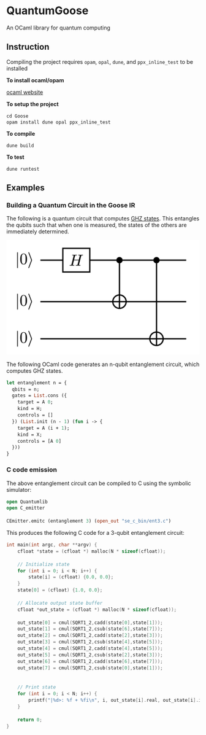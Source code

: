 # QuantumGoose

An OCaml library for quantum computing

## Instruction

Compiling the project requires `opam`, `opal`, `dune`, and `ppx_inline_test` to be installed

**To install ocaml/opam**

[ocaml website](https://ocaml.org/docs/up-and-running)

**To setup the project**

```
cd Goose
opam install dune opal ppx_inline_test
```
**To compile**

```
dune build

```

**To test**

```
dune runtest
```

## Examples

### Building a Quantum Circuit in the Goose IR

The following is a quantum circuit that computes [GHZ states](https://en.wikipedia.org/wiki/Greenberger%E2%80%93Horne%E2%80%93Zeilinger_state). This entangles the qubits such that when one is measured, the states of the others are immediately determined.

![](ghz3.png)

The following OCaml code generates an n-qubit entanglement circuit, which computes GHZ states.

```ocaml
let entanglement n = {
  qbits = n;
  gates = List.cons ({
    target = A 0;
    kind = H;
    controls = []
  }) (List.init (n - 1) (fun i -> {
    target = A (i + 1);
    kind = X;
    controls = [A 0]
  }))
}
```

### C code emission

The above entanglement circuit can be compiled to C using the symbolic simulator:

```ocaml
open Quantumlib
open C_emitter

CEmitter.emitc (entanglement 3) (open_out "se_c_bin/ent3.c")
```

This produces the following C code for a 3-qubit entanglement circuit:

```c
int main(int argc, char **argv) {
	cfloat *state = (cfloat *) malloc(N * sizeof(cfloat));
	
	// Initialize state
	for (int i = 0; i < N; i++) {
		state[i] = (cfloat) {0.0, 0.0};
	}
	state[0] = (cfloat) {1.0, 0.0};

	// Allocate output state buffer
	cfloat *out_state = (cfloat *) malloc(N * sizeof(cfloat));
	
	out_state[0] = cmul(SQRT1_2,cadd(state[0],state[1]));
	out_state[1] = cmul(SQRT1_2,csub(state[6],state[7]));
	out_state[2] = cmul(SQRT1_2,cadd(state[2],state[3]));
	out_state[3] = cmul(SQRT1_2,csub(state[4],state[5]));
	out_state[4] = cmul(SQRT1_2,cadd(state[4],state[5]));
	out_state[5] = cmul(SQRT1_2,csub(state[2],state[3]));
	out_state[6] = cmul(SQRT1_2,cadd(state[6],state[7]));
	out_state[7] = cmul(SQRT1_2,csub(state[0],state[1]));
	

	// Print state
	for (int i = 0; i < N; i++) {
		printf("|%d>: %f + %fi\n", i, out_state[i].real, out_state[i].imag);
	}	

	return 0;
}
```

